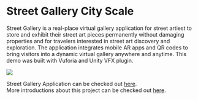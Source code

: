 # Street Gallery City Scale

Street Gallery is a real-place virtual gallery application for street artiest to store and exhibit their street art pieces permanently without damaging properties and for travelers interested in street art discovery and exploration.  The application integrates mobile AR apps and QR codes to bring visitors into a dynamic virtual gallery anywhere and anytime. This demo was built with Vuforia and Unity VFX plugin.

![](ReadmeMaterials/CyberGraffitiOverall.gif)

Street Gallery Application can be checked out [here](https://github.com/QihangFan/Cyber-Graffiti-Application).<br />
More introductions about this project can be checked out [here](https://fqhang.cargo.site/CyberGraffiti).
